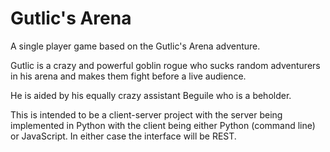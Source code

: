 Gutlic's Arena
===

A single player game based on the Gutlic's Arena adventure.

Gutlic is a crazy and powerful goblin rogue who sucks random adventurers in his arena and makes them fight before a live audience.

He is aided by his equally crazy assistant Beguile who is a beholder.

This is intended to be a client-server project with the server being implemented in Python with the client being either Python (command line) or JavaScript.  In either case the interface will be REST.
